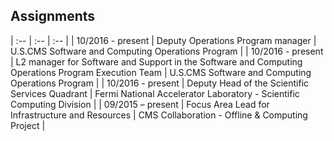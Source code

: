 ## Assignments

| :-- | :-- | :-- |
| 10/2016 - present | Deputy Operations Program manager | U.S.CMS Software and Computing Operations Program |
| 10/2016 - present | L2 manager for Software and Support in the Software and Computing Operations Program Execution Team | U.S.CMS Software and Computing Operations Program |
| 10/2016 - present | Deputy Head of the Scientific Services Quadrant | Fermi National Accelerator Laboratory - Scientific Computing Division |
| 09/2015 – present	| Focus Area Lead for Infrastructure and Resources | CMS Collaboration - Offline & Computing Project |